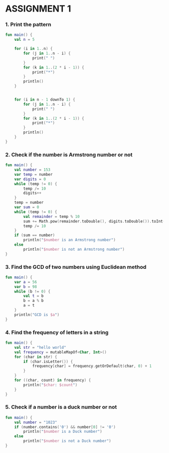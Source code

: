 # ASSIGNMENT 1

### 1. Print the pattern

```kotlin
fun main() {
    val n = 5

    for (i in 1..n) {
        for (j in 1..n - i) {
            print(" ")
        }
        for (k in 1..(2 * i - 1)) {
            print("*")
        }
        println()
    }


    for (i in n - 1 downTo 1) {
        for (j in 1..n - i) {
            print(" ")
        }
        for (k in 1..(2 * i - 1)) {
            print("*")
        }
        println()
    }
}
```

### 2. Check if the number is Armstrong number or not

```kotlin
fun main() {
    val number = 153
    var temp = number
    var digits = 0
    while (temp != 0) {
        temp /= 10
        digits++
    }
    temp = number
    var sum = 0
    while (temp != 0) {
        val remainder = temp % 10
        sum += Math.pow(remainder.toDouble(), digits.toDouble()).toInt()
        temp /= 10
    }
    if (sum == number) 
        println("$number is an Armstrong number") 
    else 
        println("$number is not an Armstrong number")
}
```

### 3. Find the GCD of two numbers using Euclidean method

```kotlin
fun main() {
    var a = 56
    var b = 98
    while (b != 0) {
        val t = b
        b = a % b
        a = t
    }
    println("GCD is $a")
}
```

### 4. Find the frequency of letters in a string

```kotlin
fun main() {
    val str = "hello world"
    val frequency = mutableMapOf<Char, Int>()
    for (char in str) {
        if (char.isLetter()) {
            frequency[char] = frequency.getOrDefault(char, 0) + 1
        }
    }
    for ((char, count) in frequency) {
        println("$char: $count")
    }
}
```

### 5. Check if a number is a duck number or not

```kotlin
fun main() {
    val number = "1023"
    if (number.contains('0') && number[0] != '0') 
        println("$number is a Duck number") 
    else 
        println("$number is not a Duck number")
}
```
